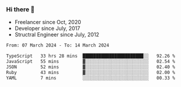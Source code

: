 ### Hi there 👋

- Freelancer since Oct, 2020
- Developer since July, 2017
- Structral Engineer since July, 2012

<!--START_SECTION:waka-->

```txt
From: 07 March 2024 - To: 14 March 2024

TypeScript   33 hrs 28 mins  ███████████████████████░░   92.26 %
JavaScript   55 mins         ▓░░░░░░░░░░░░░░░░░░░░░░░░   02.54 %
JSON         52 mins         ▓░░░░░░░░░░░░░░░░░░░░░░░░   02.40 %
Ruby         43 mins         ▓░░░░░░░░░░░░░░░░░░░░░░░░   02.00 %
YAML         7 mins          ░░░░░░░░░░░░░░░░░░░░░░░░░   00.33 %
```

<!--END_SECTION:waka-->

